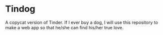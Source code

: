 # Tindog
A copycat version of Tinder. If I ever buy a dog, I will use this repository to make a web app so that he/she can find his/her true love.
